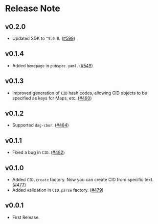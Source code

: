 # Release Note

## v0.2.0

- Updated SDK to `^3.0.0`. ([#599](https://github.com/myConsciousness/atproto.dart/issues/599))

## v0.1.4

- Added `homepage` in `pubspec.yaml`. ([#549](https://github.com/myConsciousness/atproto.dart/issues/549))

## v0.1.3

- Improved generation of `CID` hash codes, allowing CID objects to be specified as keys for Maps, etc. ([#490](https://github.com/myConsciousness/atproto.dart/issues/490))

## v0.1.2

- Supported `dag-cbor`. ([#484](https://github.com/myConsciousness/atproto.dart/issues/484))

## v0.1.1

- Fixed a bug in `CID`. ([#482](https://github.com/myConsciousness/atproto.dart/issues/482))

## v0.1.0

- Added `CID.create` factory. Now you can create CID from specific text. ([#477](https://github.com/myConsciousness/atproto.dart/issues/477))
- Added validation in `CID.parse` factory. ([#479](https://github.com/myConsciousness/atproto.dart/issues/479))

## v0.0.1

- First Release.
